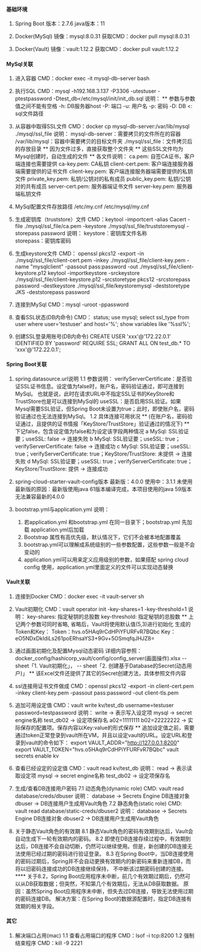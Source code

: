 ﻿#### 基础环境 ####
1. Spring Boot
    版本：2.7.6
    java版本：11

2. Docker(MySql)
    镜像：mysql:8.0.31
    获取CMD：docker pull mysql:8.0.31

3. Docker(Vault)
    镜像：vault:1.12.2
    获取CMD：docker pull vault:1.12.2


#### MySql关联 ####
1. 进入容器
    CMD：docker exec -it mysql-db-server bash

2. 执行SQL
    CMD：mysql -h192.168.3.137 -P3306 -utestuser -ptestpassword -Dtest_db</etc/mysql/init/init_db.sql
    说明： ** 参数与参数值之间不能有空格
      -h: DB服务器host
      -P: 端口
      -u: 用户名
      -p: 密码
      -D: DB
       <: sql文件路径

3. 从容器中取得SSL文件
    CMD：docker cp mysql-db-server:/var/lib/mysql ./mysql/ssl_file
    说明：
       mysql-db-server：需要拷贝的文件所在的容器
       /var/lib/mysql：容器中需要拷贝的目标文件夹
       ./mysql/ssl_file：文件拷贝后的存放目录
     ** 因为文件过多，直接获取整个文件夹
     ** 这些SSL文件均为Mysql创建时，自动生成的文件
     ** 各文件说明：
          ca.pem: 自签CA证书，客户端连接也需要提供
          ca-key.pem: CA私钥
          client-cert.pem: 客户端连接服务器端需要提供的证书文件
          client-key.pem: 客户端连接服务器端需要提供的私钥文件
          private_key.pem: 私钥/公钥对的私有成员
          public_key.pem: 私钥/公钥对的共有成员
          server-cert.pem: 服务器端证书文件
          server-key.pem: 服务器端私钥文件

4. MySql配置文件存放路径
    /etc/my.cnf
    /etc/mysql/my.cnf 

5. 生成密钥库（truststore）文件
    CMD：keytool -importcert -alias Cacert -file ./mysql/ssl_file/ca.pem  -keystore ./mysql/ssl_file/truststoremysql -storepass password
    说明：
     keystore：密钥库文件名称   
     storepass：密钥库密码

6. 生成keystore文件
    CMD：
      openssl pkcs12 -export -in ./mysql/ssl_file/client-cert.pem -inkey ./mysql/ssl_file/client-key.pem -name "mysqlclient" -passout pass:password -out ./mysql/ssl_file/client-keystore.p12
      keytool -importkeystore -srckeystore ./mysql/ssl_file/client-keystore.p12 -srcstoretype pkcs12 -srcstorepass password -destkeystore ./mysql/ssl_file/keystoremysql -deststoretype JKS -deststorepass password

7. 连接到MySql
    CMD：mysql -uroot -ppassword

8. 查看SSL状态(DB内命令)
    CMD：
      status;
      use mysql;
      select ssl_type from user where user='testuser' and host='%';
      show variables like '%ssl%';

9. 创建SSL登录用账号(DB内命令)
    CREATE USER 'xxx'@'172.22.0.1' IDENTIFIED BY 'password' REQUIRE SSL;
    GRANT ALL ON test_db.* TO 'xxx'@'172.22.0.1';


#### Spring Boot关联 ####
1. spring.datasource.url说明
  1.1 参数说明：
       verifyServerCertificate：是否验证SSL证书信息。设定值为false时，账户名，密码验证通过，即可连接到MySql。
                               也就是说，此时在请求URL中不指定SSL证书的KeyStore和TrustStore也是可以连接到MySql的
       useSSL：是否启用SSL验证。如果Mysql需要SSL验证，但Spring Boot未设置为true；此时，即使账户名，密码验证通过也无法连接到MySql。
  1.2 具体连接可用状况
      ** (在账户名，密码验证通过，且提供的证书情报「KeyStore/TrustStore」验证通过的情况下)
      ** 下记false，包含设定值为false和为设定该字段两种情况
    a MySql: SSL验证要；useSSL: false
        -> 连接失败
    b MySql: SSL验证要；useSSL: true；verifyServerCertificate: false
        -> 连接成功
    c MySql: SSL验证要；useSSL: true；verifyServerCertificate: true；KeyStore/TrustStore: 未提供
        -> 连接失败
    d MySql: SSL验证要；useSSL: true；verifyServerCertificate: true；KeyStore/TrustStore: 提供
        -> 连接成功

2. spring-cloud-starter-vault-config版本
    最新版：4.0.0
    使用中：3.1.1
    未使用最新版的原因：最新版使用java 61版本编译完成，本项目使用的java 59版本无法兼容最新的4.0.0

3. bootstrap.yml与application.yml
    说明：
      1. 若application.yml 和bootstrap.yml 在同一目录下；bootstrap.yml 先加载 application.yml后加载
      2. Bootstrap 属性有高优先级，默认情况下，它们不会被本地配置覆盖
      3. bootstrap.yml可以理解成系统级别的一些参数配置，这些参数一般是不会变动的
      4. application.yml可以用来定义应用级别的参数，如果搭配 spring cloud config 使用，application.yml里面定义的文件可以实现动态替换

#### Vault关联 ####
1. 连接到Docker
    CMD：docker exec -it vault-server sh

2. Vault初期化
    CMD：vault operator init -key-shares=1 -key-threshold=1
    说明：
      key-shares: 指定秘钥的总股数
      key-threshold: 指定秘钥的总股数
      ** 上记两个参数可同时省略, 省略后，Vault将使用默认值(5,3)进行初始化
    生成的Token和Key：
      Token：hvs.o5HAq9rCdHPiYFURFvR7BQbc
      Key：eO5NDxDkIdiLs261poERhsaYS3+9Gv+5OSmqfqJHJZ8=

3. 通过画面初期化及配置Mysql动态密码
    详细内容参照：docker_config/hashicorp_vault/config/config_server(画面操作).xlsx
               -- sheet「1. Vault初期化」，
               -- sheet「2. 创建基于Database的Secret(动态用户)」
    ** 该Excel文件还提供了其它的Secret创建方法，具体参照文件内容

4. ssl连接用证书文件做成
    CMD：openssl pkcs12 -export -in client-cert.pem -inkey client-key.pem -passout pass:password -out client-tls.pem

5. 追加可用设定值
    CMD：vault write kv/test_db username=testuser password=testpassword
    说明：
      write -> 表示写入设定项
      mysql -> secret engine名称
      test_db02 -> 设定项保存名
      a02=11111111 b02=22222222 -> 实际保存的配置项。保存内容以Key:value的形式保存
    ** 追加设定值之前，需要通过token正常登录到vault所在VM，并且以设定vault的URL。设定URL和登录到vault的命令如下：
         export VAULT_ADDR="http://127.0.0.1:8200"
         export VAULT_TOKEN="hvs.o5HAq9rCdHPiYFURFvR7BQbc"
         vault secrets enable kv

6. 查看已经设定的设定值
    CMD：vault read kv/test_db
    说明：
      read -> 表示读取设定项
      mysql -> secret engine名称
      test_db02 -> 设定项保存名

7. 生成/查看DB连接用户密码
    7.1 动态角色(dynamic role)
      CMD: vault read database/creds/dbuser
      说明：
        database -> Secrets Engine DB连接对象
        dbuser   -> DB连接用户生成用Vault角色
    7.2 静态角色(static role)
      CMD: vault read database/static-creds/dbuser2
      说明：
        database -> Secrets Engine DB连接对象
        dbuser2   -> DB连接用户生成用Vault角色

8. 关于静态Vault角色的有效期
    8.1 静态Vault角色的密码有效期到达后，Vault会自动生成下一轮有效期内的密码。
    8.2 即使在DB连接存续过程中，有效期到达后，DB连接不会自动切断，仍然可以继续使用。但是，新创建的DB连接无法使用已经过期的密码进行验证登录。
    8.3 在Spring Boot中，当DB连接使用的密码过期后，Spring并不会自动更换有效期内的新密码来重新连接DB，而将以旧密码连接成功的DB连接继续保持，
        不中断该过期密码创建的连接。
   **** 关于8.2，Spring Boot应用程序未中断，前几个有效期过期后，仍然可以从DB获取数据；但突然，不知第几个有效期后，无法从DB获取数据。
        原因：虽然Spring Boot应用程序未中断，但失去过DB连接，导致无法使用过期的密码连接DB。
        解决方案：在Spring Boot的数据源配置时，指定DB连接有效期的相关字段。


#### 其它 ####
1. 解决端口占用(mac)
 1.1 查看占用端口的程序
    CMD：lsof -i tcp:8200
 1.2 强制结束程序
    CMD：kill -9 2221
